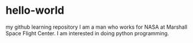 # hello-world
my github learning repository
I am a man who works for NASA at Marshall Space Flight Center. I am interested in doing python programming.
